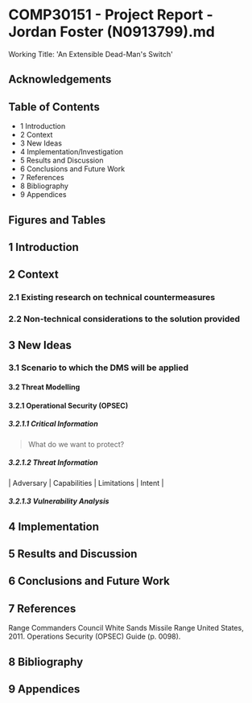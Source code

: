 # COMP30151 - Project Report - Jordan Foster (N0913799).md

Working Title: 'An Extensible Dead-Man's Switch'

## Acknowledgements

## Table of Contents

- 1 Introduction
- 2 Context
- 3 New Ideas
- 4 Implementation/Investigation
- 5 Results and Discussion
- 6 Conclusions and Future Work
- 7 References
- 8 Bibliography
- 9 Appendices

## Figures and Tables

## 1 Introduction

## 2 Context

### 2.1 Existing research on technical countermeasures

### 2.2 Non-technical considerations to the solution provided

## 3 New Ideas

### 3.1 Scenario to which the DMS will be applied

#### 3.2 Threat Modelling
#### 3.2.1 Operational Security (OPSEC)
##### 3.2.1.1 Critical Information
> What do we want to protect?

##### 3.2.1.2 Threat Information

| Adversary | Capabilities | Limitations | Intent |

##### 3.2.1.3 Vulnerability Analysis

## 4 Implementation

## 5 Results and Discussion

## 6 Conclusions and Future Work

## 7 References

Range Commanders Council White Sands Missile Range United States, 2011. Operations Security (OPSEC) Guide (p. 0098).

## 8 Bibliography

## 9 Appendices

